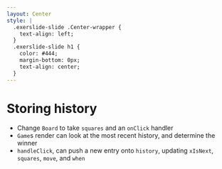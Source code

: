```yaml
---
layout: Center
style: |
  .exerslide-slide .Center-wrapper {
    text-align: left;
  }
  .exerslide-slide h1 {
    color: #444;
    margin-bottom: 0px;
    text-align: center;
  }
---
```


# Storing history

- Change `Board` to take `squares` and an `onClick` handler
- `Game`s render can look at the most recent history, and determine the winner
- `handleClick`, can push a new entry onto `history`, updating `xIsNext`, `squares`, `move`, and `when`
